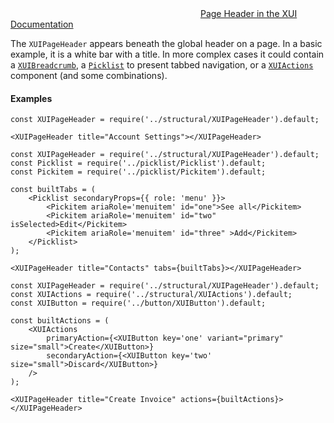<div class="xui-margin-vertical">
	<svg focusable="false" class="xui-icon xui-icon-inline xui-blobicon xui-blobicon-large xui-icon-color-blue">
		<use xlink:href="#xui-icon-bookmark" role="presentation"/>
	</svg>
	<a href="../section-compounds-navigation-page-header.html">Page Header in the XUI Documentation</a>
</div>

The `XUIPageHeader` appears beneath the global header on a page. In a basic example, it is a white bar with a title. In more complex cases it could contain a [`XUIBreadcrumb`](#xuibreadcrumb), a [`Picklist`](#picklist) to present tabbed navigation, or a [`XUIActions`](#actions) component (and some combinations).

#### Examples
```
const XUIPageHeader = require('../structural/XUIPageHeader').default;

<XUIPageHeader title="Account Settings"></XUIPageHeader>
```

```
const XUIPageHeader = require('../structural/XUIPageHeader').default;
const Picklist = require('../picklist/Picklist').default;
const Pickitem = require('../picklist/Pickitem').default;

const builtTabs = (
	<Picklist secondaryProps={{ role: 'menu' }}>
		<Pickitem ariaRole='menuitem' id="one">See all</Pickitem>
		<Pickitem ariaRole='menuitem' id="two" isSelected>Edit</Pickitem>
		<Pickitem ariaRole='menuitem' id="three" >Add</Pickitem>
	</Picklist>
);

<XUIPageHeader title="Contacts" tabs={builtTabs}></XUIPageHeader>
```

```
const XUIPageHeader = require('../structural/XUIPageHeader').default;
const XUIActions = require('../structural/XUIActions').default;
const XUIButton = require('../button/XUIButton').default;

const builtActions = (
	<XUIActions
		primaryAction={<XUIButton key='one' variant="primary" size="small">Create</XUIButton>}
		secondaryAction={<XUIButton key='two' size="small">Discard</XUIButton>}
	/>
);

<XUIPageHeader title="Create Invoice" actions={builtActions}></XUIPageHeader>
```
